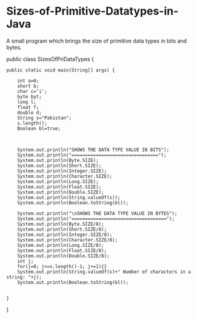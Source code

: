 # Sizes-of-Primitive-Datatypes-in-Java
A small program which brings the size of primitive data types in bits and bytes.


public class SizesOfPriDataTypes {

	public static void main(String[] args) {
				
		int a=0;
		short b;
		char c='i';
		byte byt;
		long l;
		float f;
		double d;
		String s="Pakistan";
		s.length();
		Boolean bl=true;
		
		
		
		System.out.println("SHOWS THE DATA TYPE VALUE IN BITS");
		System.out.println("================================");
		System.out.println(Byte.SIZE);
		System.out.println(Short.SIZE);
		System.out.println(Integer.SIZE);
		System.out.println(Character.SIZE);
		System.out.println(Long.SIZE);
		System.out.println(Float.SIZE);
		System.out.println(Double.SIZE);
		System.out.println(String.valueOf(s));
		System.out.println(Boolean.toString(bl));
		
		System.out.println("\nSHOWS THE DATA TYPE VALUE IN BYTES");
		System.out.println("===================================");
		System.out.println(Byte.SIZE/8);
		System.out.println(Short.SIZE/8);
		System.out.println(Integer.SIZE/8);
		System.out.println(Character.SIZE/8);
		System.out.println(Long.SIZE/8);
		System.out.println(Float.SIZE/8);
		System.out.println(Double.SIZE/8);
		int j;
		for(j=0; j<=s.length()-1; j+=1){}
		System.out.println(String.valueOf(s)+" Number of characters in a string: "+j);
		System.out.println(Boolean.toString(bl));
		
		
	}

}
